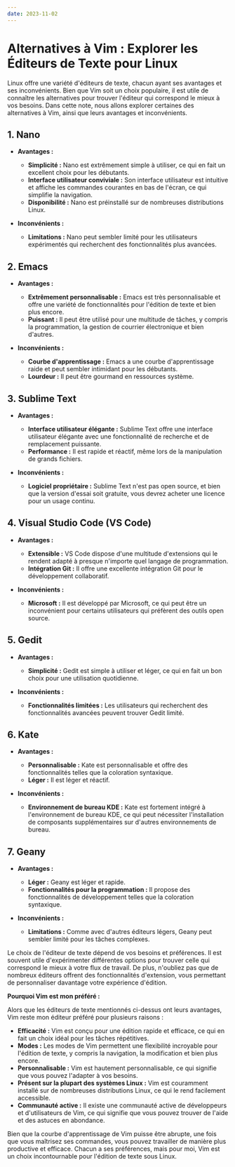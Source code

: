 ```yaml
---
date: 2023-11-02
---
```

# Alternatives à Vim : Explorer les Éditeurs de Texte pour Linux

Linux offre une variété d'éditeurs de texte, chacun ayant ses avantages et ses inconvénients. Bien que Vim soit un choix populaire, il est utile de connaître les alternatives pour trouver l'éditeur qui correspond le mieux à vos besoins. Dans cette note, nous allons explorer certaines des alternatives à Vim, ainsi que leurs avantages et inconvénients.

## 1. **Nano**

- **Avantages :**
  - **Simplicité :** Nano est extrêmement simple à utiliser, ce qui en fait un excellent choix pour les débutants.
  - **Interface utilisateur conviviale :** Son interface utilisateur est intuitive et affiche les commandes courantes en bas de l'écran, ce qui simplifie la navigation.
  - **Disponibilité :** Nano est préinstallé sur de nombreuses distributions Linux.

- **Inconvénients :**
  - **Limitations :** Nano peut sembler limité pour les utilisateurs expérimentés qui recherchent des fonctionnalités plus avancées.

## 2. **Emacs**

- **Avantages :**
  - **Extrêmement personnalisable :** Emacs est très personnalisable et offre une variété de fonctionnalités pour l'édition de texte et bien plus encore.
  - **Puissant :** Il peut être utilisé pour une multitude de tâches, y compris la programmation, la gestion de courrier électronique et bien d'autres.

- **Inconvénients :**
  - **Courbe d'apprentissage :** Emacs a une courbe d'apprentissage raide et peut sembler intimidant pour les débutants.
  - **Lourdeur :** Il peut être gourmand en ressources système.

## 3. **Sublime Text**

- **Avantages :**
  - **Interface utilisateur élégante :** Sublime Text offre une interface utilisateur élégante avec une fonctionnalité de recherche et de remplacement puissante.
  - **Performance :** Il est rapide et réactif, même lors de la manipulation de grands fichiers.

- **Inconvénients :**
  - **Logiciel propriétaire :** Sublime Text n'est pas open source, et bien que la version d'essai soit gratuite, vous devrez acheter une licence pour un usage continu.

## 4. **Visual Studio Code (VS Code)**

- **Avantages :**
  - **Extensible :** VS Code dispose d'une multitude d'extensions qui le rendent adapté à presque n'importe quel langage de programmation.
  - **Intégration Git :** Il offre une excellente intégration Git pour le développement collaboratif.

- **Inconvénients :**
  - **Microsoft :** Il est développé par Microsoft, ce qui peut être un inconvénient pour certains utilisateurs qui préfèrent des outils open source.

## 5. **Gedit**

- **Avantages :**
  - **Simplicité :** Gedit est simple à utiliser et léger, ce qui en fait un bon choix pour une utilisation quotidienne.

- **Inconvénients :**
  - **Fonctionnalités limitées :** Les utilisateurs qui recherchent des fonctionnalités avancées peuvent trouver Gedit limité.

## 6. **Kate**

- **Avantages :**
  - **Personnalisable :** Kate est personnalisable et offre des fonctionnalités telles que la coloration syntaxique.
  - **Léger :** Il est léger et réactif.

- **Inconvénients :**
  - **Environnement de bureau KDE :** Kate est fortement intégré à l'environnement de bureau KDE, ce qui peut nécessiter l'installation de composants supplémentaires sur d'autres environnements de bureau.

## 7. **Geany**

- **Avantages :**
  - **Léger :** Geany est léger et rapide.
  - **Fonctionnalités pour la programmation :** Il propose des fonctionnalités de développement telles que la coloration syntaxique.

- **Inconvénients :**
  - **Limitations :** Comme avec d'autres éditeurs légers, Geany peut sembler limité pour les tâches complexes.

Le choix de l'éditeur de texte dépend de vos besoins et préférences. Il est souvent utile d'expérimenter différentes options pour trouver celle qui correspond le mieux à votre flux de travail. De plus, n'oubliez pas que de nombreux éditeurs offrent des fonctionnalités d'extension, vous permettant de personnaliser davantage votre expérience d'édition.

**Pourquoi Vim est mon préféré :**

Alors que les éditeurs de texte mentionnés ci-dessus ont leurs avantages, Vim reste mon éditeur préféré pour plusieurs raisons :

- **Efficacité :** Vim est conçu pour une édition rapide et efficace, ce qui en fait un choix idéal pour les tâches répétitives.
- **Modes :** Les modes de Vim permettent une flexibilité incroyable pour l'édition de texte, y compris la navigation, la modification et bien plus encore.
- **Personnalisable :** Vim est hautement personnalisable, ce qui signifie que vous pouvez l'adapter à vos besoins.
- **Présent sur la plupart des systèmes Linux :** Vim est couramment installé sur de nombreuses distributions Linux, ce qui le rend facilement accessible.
- **Communauté active :** Il existe une communauté active de développeurs et d'utilisateurs de Vim, ce qui signifie que vous pouvez trouver de l'aide et des astuces en abondance.

Bien que la courbe d'apprentissage de Vim puisse être abrupte, une fois que vous maîtrisez ses commandes, vous pouvez travailler de manière plus productive et efficace. Chacun a ses préférences, mais pour moi, Vim est un choix incontournable pour l'édition de texte sous Linux.